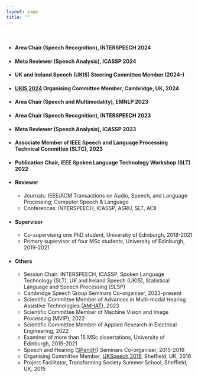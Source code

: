 ```yaml
---
layout: page
title: ""
---
```


<br>

* #### Area Chair (Speech Recognition), INTERSPEECH 2024
* #### Meta Reviewer (Speech Analysis), ICASSP 2024
* #### UK and Ireland Speech (UKIS) Steering Committee Member (2024-)
* #### [UKIS 2024](https://ukis2024.eng.cam.ac.uk/) Organising Committee Member, Cambridge, UK, 2024
* #### Area Chair (Speech and Multimodality), EMNLP 2023
* #### Area Chair (Speech Recognition), INTERSPEECH 2023
* #### Meta Reviewer (Speech Analysis), ICASSP 2023
* #### Associate Member of IEEE Speech and Language Processing Technical Committee (SLTC), 2023
* #### Publication Chair, IEEE Spoken Language Technology Workshop (SLT) 2022

<!--
* #### Session Chair
   - Spoken Language Technology Workshop (SLT) 2022
   - ICASSP 2022, Session: Language Disorder Detection
   - INTERSPEECH 2019, Session: ASR for Noisy and Far-Field Speech
-->

* #### Reviewer 
   - Journals: IEEE/ACM Transactions on Audio, Speech, and Language Processing; Computer Speech & Language
   - Conferences: INTERSPEECH, ICASSP, ASRU, SLT, ACII
     
 
* #### Supervisor 
   - Co-supervising one PhD student, University of Edinburgh, 2018-2021
   - Primary supervisor of four MSc students, University of Edinburgh, 2019-2021


* #### Others
   - Session Chair: INTERSPEECH, ICASSP, Spoken Language Technology (SLT), UK and Ireland Speech (UKIS), Statistical Language and Speech Processing (SLSP)
   - Cambridge Speech Group Seminars Co-organiser, 2023-present
   - Scientific Committee Member of Advances in Multi-modal Hearing Assistive Technologies ([AMHAT](https://cogmhear.org/amhat2023/)), 2023
   - Scientific Committee Member of Machine Vision and Image Processing (MVIP), 2022
   - Scientific Committee Member of Applied Research in Electrical Engineering, 2022
   - Examiner of more than 15 MSc dissertations, University of Edinburgh, 2019-2021
   - Speech and Hearing ([SPandH](https://spandh.dcs.shef.ac.uk/seminars/)) Seminars Co-organiser, 2015-2018
   - Organising Committee Member, [UKSpeech 2016](http://ukspeech.dcs.shef.ac.uk), Sheffield, UK, 2016
   - Project Facilitator, Transforming Society Summer School, Sheffield, UK, 2015

